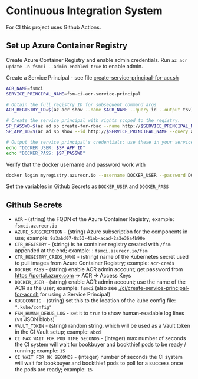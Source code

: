 # Continuous Integration System

For CI this project uses Github Actions.


## Set up Azure Container Registry

Create Azure Container Registry and enable admin credentials.
Run `az acr update -n fsmci --admin-enabled true` to enable admin.

Create a Service Principal - see file [create-service-principal-for-acr.sh](./create-service-principal-for-acr.sh)

```bash
ACR_NAME=fsmci
SERVICE_PRINCIPAL_NAME=fsm-ci-acr-service-principal

# Obtain the full registry ID for subsequent command args
ACR_REGISTRY_ID=$(az acr show --name $ACR_NAME --query id --output tsv)

# Create the service principal with rights scoped to the registry.
SP_PASSWD=$(az ad sp create-for-rbac --name http://$SERVICE_PRINCIPAL_NAME --scopes $ACR_REGISTRY_ID --role owner --query password --output tsv)
SP_APP_ID=$(az ad sp show --id http://$SERVICE_PRINCIPAL_NAME --query appId --output tsv)

# Output the service principal's credentials; use these in your services and applications to authenticate to the container registry.
echo "DOCKER_USER: $SP_APP_ID"
echo "DOCKER_PASS: $SP_PASSWD"
```

Verify that the docker username and password work with

```bash
docker login myregistry.azurecr.io --username DOCKER_USER --password DOCKER_PASS
```

Set the variables in Github Secrets as `DOCKER_USER` and `DOCKER_PASS`

## Github Secrets
 - `ACR` - (string) the FQDN of the Azure Container Registry; example:  `fsmci.azurecr.io`
 - `AZURE_SUBSCRIPTION` - (string) Azure subscription for the components in use; example: `9a3abd07-8c53-41eb-acad-2a3e36a4b90e`
 - `CTR_REGISTRY` - (string) is he container registry created with `/fsm` appended at the end; example: : `fsmci.azurecr.io/fsm`
 - `CTR_REGISTRY_CREDS_NAME` - (string) name of the Kubernetes secret used to pull images from Azure Container Registry; example: `acr-creds`
 - `DOCKER_PASS` - (string) enable ACR admin account; get password from https://portal.azure.com -> ACR -> Access Keys
 - `DOCKER_USER` - (string) enable ACR admin account; use the name of the ACR as the user; example: `fsmci` (also see [./ci/create-service-principal-for-acr.sh](./create-service-principal-for-acr.sh) for using a Service Principal)
 - `KUBECONFIG` - (string) set this to the location of the kube config file: `".kube/config"`
 - `FSM_HUMAN_DEBUG_LOG` - set it to `true` to show human-readable log lines (vs JSON blobs)
 - `VAULT_TOKEN` - (string) random string, which will be used as a Vault token in the CI Vault setup; example: `abcd`
 - `CI_MAX_WAIT_FOR_POD_TIME_SECONDS` - (integer) max number of seconds the CI system will wait for bookbuyer and bookthief pods to be ready / running; example: `15`
 - `CI_WAIT_FOR_OK_SECONDS` - (integer) number of seconds the CI system will wait for bookbuyer and bookthief pods to poll for a success once the pods are ready; example: `15`
